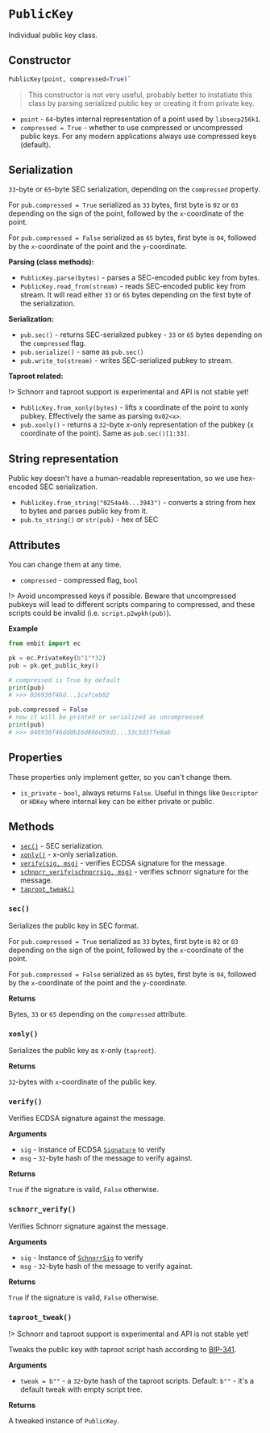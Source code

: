 # `PublicKey`

Individual public key class.

## Constructor

```python
PublicKey(point, compressed=True)`
```

> This constructor is not very useful, probably better to instatiate this class by parsing serialized public key or creating it from private key.

- `point` - `64`-bytes internal representation of a point used by `libsecp256k1`.
- `compressed = True` - whether to use compressed or uncompressed public keys. For any modern applications always use compressed keys (default).

## Serialization

`33`-byte or `65`-byte SEC serialization, depending on the `compressed` property.

For `pub.compressed = True` serialized as `33` bytes, first byte is `02` or `03` depending on the sign of the point, followed by the `x`-coordinate of the point.

For `pub.compressed = False` serialized as `65` bytes, first byte is `04`, followed by the `x`-coordinate of the point and the `y`-coordinate.

**Parsing (class methods):**

- `PublicKey.parse(bytes)` - parses a SEC-encoded public key from bytes.
- `PublicKey.read_from(stream)` - reads SEC-encoded public key from stream. It will read either `33` or `65` bytes depending on the first byte of the serialization.

**Serialization:**

- `pub.sec()` - returns SEC-serialized pubkey - `33` or `65` bytes depending on the `compressed` flag.
- `pub.serialize()` - same as `pub.sec()`
- `pub.write_to(stream)` - writes SEC-serialized pubkey to stream.

**Taproot related:**

!> Schnorr and taproot support is experimental and API is not stable yet!

- `PublicKey.from_xonly(bytes)` - lifts x coordinate of the point to xonly pubkey. Effectively the same as parsing `0x02<x>`.
- `pub.xonly()` - returns a `32`-byte x-only representation of the pubkey (x coordinate of the point). Same as `pub.sec()[1:33]`.

## String representation

Public key doesn't have a human-readable representation, so we use hex-encoded SEC serialization.

- `PublicKey.from_string("0254a4b...3943")` - converts a string from hex to bytes and parses public key from it.
- `pub.to_string()` or `str(pub)` - hex of SEC

## Attributes

You can change them at any time.

- `compressed` - compressed flag, `bool`

!> Avoid uncompressed keys if possible. Beware that uncompressed pubkeys will lead to different scripts comparing to compressed, and these scripts could be invalid (i.e. `script.p2wpkh(pub)`).

**Example**

```python
from embit import ec

pk = ec.PrivateKey(b"1"*32)
pub = pk.get_public_key()

# compressed is True by default
print(pub)
# >>> 036930f46d...1cafceb82

pub.compressed = False
# now it will be printed or serialized as uncompressed
print(pub)
# >>> 046930f46dd0b16d866d59d1...33c3d37fe6ab
```

## Properties

These properties only implement getter, so you can't change them.

- `is_private` - `bool`, always returns `False`. Useful in things like `Descriptor` or `HDKey` where internal key can be either private or public.

## Methods

- [`sec()`](#sec) - SEC serialization.
- [`xonly()`](#xonly) - x-only serialization.
- [`verify(sig, msg)`](#verify) - verifies ECDSA signature for the message.
- [`schnorr_verify(schnorrsig, msg)`](#schnorr_verify) - verifies schnorr signature for the message.
- [`taproot_tweak()`](#taproot_tweak)

### `sec()`

Serializes the public key in SEC format.

For `pub.compressed = True` serialized as `33` bytes, first byte is `02` or `03` depending on the sign of the point, followed by the `x`-coordinate of the point.

For `pub.compressed = False` serialized as `65` bytes, first byte is `04`, followed by the `x`-coordinate of the point and the `y`-coordinate.

**Returns**

Bytes, `33` or `65` depending on the `compressed` attribute.

### `xonly()`

Serializes the public key as x-only (`taproot`).

**Returns**

`32`-bytes with `x`-coordinate of the public key.

### `verify()`

Verifies ECDSA signature against the message.

**Arguments**

- `sig` - Instance of ECDSA [`Signature`](./signature.md) to verify
- `msg` - `32`-byte hash of the message to verify against.

**Returns**

`True` if the signature is valid, `False` otherwise.

### `schnorr_verify()`

Verifies Schnorr signature against the message.

**Arguments**

- `sig` - Instance of [`SchnorrSig`](./shcnorr_sig.md) to verify
- `msg` - `32`-byte hash of the message to verify against.

**Returns**

`True` if the signature is valid, `False` otherwise.

### `taproot_tweak()`

!> Schnorr and taproot support is experimental and API is not stable yet!

Tweaks the public key with taproot script hash according to [BIP-341](https://github.com/bitcoin/bips/blob/master/bip-0341.mediawiki#constructing-and-spending-taproot-outputs).

**Arguments**

- `tweak = b""` - a `32`-byte hash of the taproot scripts. Default: `b""` - it's a default tweak with empty script tree.

**Returns**

A tweaked instance of `PublicKey`.
